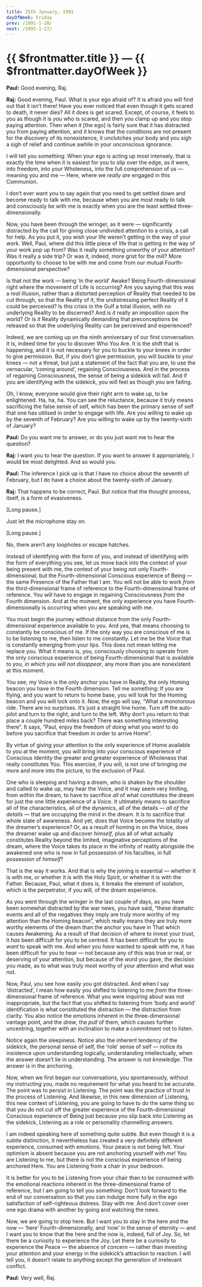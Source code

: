 ```yaml
---
title: 25th January, 1991  
dayOfWeek: Friday
prev: /1991-1-20/
next: /1991-1-27/
---
```


# {{ $frontmatter.title }} — {{ $frontmatter.dayOfWeek }}

**Paul:** Good evening, Raj.

**Raj:** Good evening, Paul. 
What is your ego afraid of? 
It is afraid you will find out that it isn’t there! 
Have you ever noticed that even though it gets scared to death, it never dies? 
All it does is get scared. 
Except, of course, it feels to you as though it is *you* who is scared, and then you clamp up and you stop paying attention. 
Then when it [the ego] is fairly sure that it has distracted you from paying attention, and it knows that the conditions are not present for the discovery of its nonexistence, it unclutches your body and you sigh a sigh of relief and continue awhile in your unconscious ignorance.

I will tell you something: When your ego is acting up most intensely, that is exactly the time when it is easiest for you to slip over the edge, as it were, into freedom, into your Wholeness, into the full comprehension of us — meaning you and me — Here, where we *really are* engaged in this Communion.

I don’t ever want you to say again that you need to get settled down and become ready to talk with me, because when you are most ready to talk and consciously be with me is exactly when you are the least settled three-dimensionally.

Now, you have been through the wringer, as it were — significantly distracted by the call for giving close undivided attention to a crisis, a call for help. 
As you put it, you wish your life weren’t getting in the way of your work. 
Well, Paul, where did this little piece of life that is getting in the way of your work pop up from? 
Was it really something unworthy of your attention? 
Was it really a side trip? 
Or was it, indeed, more grist for the mill? 
More opportunity to choose to be with me and come from our mutual Fourth-dimensional perspective?

Is that not the work — being ‘in the world’ Awake? 
Being Fourth-dimensional right where the movement of Life is occurring? 
Are you saying that this was a *real* illusion, rather than a distorted perception of Reality that needed to be cut through, so that the Reality of it, the undistressing perfect Reality of it could be perceived? 
Is this crisis in the Gulf a total illusion, with no underlying Reality to be discerned? 
And is *it* really an imposition upon the world? 
Or is *it* Reality dynamically demanding that preconceptions be released so that the underlying Reality can be perceived and experienced?

Indeed, we are coming up on the ninth anniversary of our first conversation. 
It is, indeed time for you to discover Who You Are. 
It is the shift that is happening, and it is not necessary for you to buckle to your knees in order to give permission. 
But, if you don’t give permission, you will buckle to your knees — not a threat, but just a statement of the fact that you are, to use the vernacular, ‘coming around’, regaining Consciousness. 
And in the process of regaining Consciousness, the sense of being a sidekick will fail. 
And if you are identifying with the sidekick, you will feel as though *you* are failing.

Oh, I know, everyone would give their right arm to wake up, to be enlightened. 
Ha, ha, ha. 
You can see the reluctance, because it truly means sacrificing the false sense of self, which has been the primary sense of self that one has utilised in order to engage with life. 
Are you willing to wake up by the seventh of February? 
Are you willing to wake up by the twenty-sixth of January?

**Paul:** Do you want me to answer, or do you just want me to hear the question?

**Raj:** I want you to hear the question. 
If you want to answer it appropriately, I would be most delighted. 
And so would you.

**Paul:** The inference I pick up is that I have no choice about the seventh of February, but I do have a choice about the twenty-sixth of January.

**Raj:** That happens to be correct, Paul. 
But notice that the thought process, itself, is a form of evasiveness.

[Long pause.]

Just let the microphone stay on.

[Long pause.]

No, there aren’t any loopholes or escape hatches.

Instead of identifying with the form of you, and instead of identifying with the form of everything you see, let us move back into the context of your being present with me, the context of your being not only Fourth-dimensional, but the Fourth-dimensional Conscious experience of Being — the same Presence of the Father that I am. 
You will not be able to work *from* the third-dimensional frame of reference to the Fourth-dimensional frame of reference. 
You will have to engage in regaining Consciousness *from* the Fourth dimension. 
And at the moment, the only experience you have Fourth-dimensionally is occurring when you
are speaking with me.

You must begin the journey without distance from the only Fourth-dimensional experience available to you. 
And yes, that means choosing to constantly be conscious of me. 
If the only way you are conscious of me is to be listening to me, then listen to me constantly. 
Let me be the Voice that is constantly emerging from your lips. 
This does not mean letting me replace you. 
What it means is, you, consciously choosing to operate from the only conscious experience of being Fourth-dimensional that is available to you, *in which you will not disappear*, any more than you are nonexistent at this moment.

You see, my Voice is the only anchor you have in Reality, the only Homing beacon you have in the Fourth dimension. 
Tell me something: If you are flying, and you want to return to home base, you will look for the Homing beacon and you will lock onto it. 
Now, the ego will say, “What a monotonous ride. 
There are no surprises. 
It’s just a straight line home. 
Turn off the auto-pilot and turn to the right, and turn to the left. 
Why don’t you return to that place a couple hundred miles back? 
There was something interesting there”. 
It says, “Paul, enjoy the freedom of doing what you *want* to do before you sacrifice that freedom in order to arrive Home”.

By virtue of giving your attention to the only experience of Home available to you at the moment, you will bring into *your* conscious experience of Conscious Identity the greater and greater experience of Wholeness that really constitutes You. 
This exercise, if you will, is not one of bringing *me* more and more into the picture, to the exclusion of Paul.

One who is sleeping and having a dream, who is shaken by the shoulder and called to wake up, may hear the Voice, and it may seem very limiting, from within the dream, to have to sacrifice *all* of what constitutes the dream for just the one little experience of a Voice. 
It ultimately means to sacrifice all of the characteristics, all of the dynamics, all of the details — *all of the details* — that are occupying the mind in the dream. 
It is to sacrifice that whole state of awareness. 
And yet, does that Voice become the totality of the dreamer’s experience? 
Or, as a result of homing in on the Voice, does the dreamer wake up and discover *himself*, plus all of what actually constitutes Reality beyond the limited, imaginative perceptions of the dream, where the Voice takes its place in the infinity of reality alongside the awakened one who is now in full possession of his faculties, in full possession of *himself*?

That is the way it works. 
And that is why the joining is essential — whether it is with me, or whether it is with the Holy Spirit, or whether it is with the Father. 
Because, Paul, what it does is, it breaks the element of isolation, which is the perpetrator, if you will, of the dream experience.

As you went through the wringer in the last couple of days, as you have been somewhat distracted by the war news, you have said, “these dramatic events and all of the negatives they imply are truly more worthy of my attention than the Homing beacon”, which really means they are truly more worthy elements of the dream than the anchor you have in That which causes Awakening. 
As a result of that decision of where to invest your trust, it *has* been difficult for you to be centred. 
It has been difficult for you to *want* to speak with me. 
And when you *have* wanted to speak with me, it has been difficult for you to hear — not because any of this was true or real, or deserving of your attention, but because of the word you gave, the decision you made, as to what was truly most worthy of your attention and what was not.

Now, Paul, you see how easily you got distracted. 
And when I say ‘distracted’, I mean how easily you shifted to listening to me *from* the
three-dimensional frame of reference. 
What you were inquiring about was not inappropriate, but the fact that you shifted to listening from ‘body and world’ identification is what constituted the distraction — the
distraction from clarity. 
You also notice the emotions inherent in the three-dimensional vantage point, and the *draw*, the *pull* of them, which causes further uncentring, together with an inclination to make a commitment not to listen.

Notice again the sleepiness. 
Notice also the inherent tendency of the sidekick, the personal sense of self, the ‘role’ sense of self — notice its insistence upon understanding logically, understanding intellectually, when the answer doesn’t lie in understanding. 
The answer is not *knowledge*. 
The answer is in the anchoring.

Now, when we first began our conversations, you spontaneously, without my instructing you, made no requirement for what you heard to be accurate. 
The point was to persist in Listening. 
The point was the practice of trust in the process of Listening. 
And likewise, in this new dimension of Listening, this new context of Listening, you are going to have to do the same thing so that you do not cut off the greater experience of the Fourth-dimensional Conscious experience of Being just because you slip back into Listening as the sidekick, Listening as a role or personality channelling answers.

I am indeed speaking here of something quite subtle. 
But even though it is a subtle distinction, it nevertheless has created a very definitely
different experience, consumed with emotions. 
Your peace is not being felt. 
Your optimism is absent because you are not anchoring yourself with *me*! 
You are Listening to me, but there is not the conscious experience of being anchored Here. 
You are Listening from a chair in your bedroom.

It is better for you to be Listening from your chair than to be consumed with the emotional reactions inherent in the three-dimensional frame of reference, but I am going to tell you something: Don’t look forward to the end of our conversation so that you can indulge more fully in the ego satisfaction of self-righteous distress. 
Stay with me. 
And don’t cover over one ego drama with another by going and watching the news.

Now, we are going to stop here. 
But I want you to stay in the here and the now — ‘here’ Fourth-dimensionally, and ‘now’ in the sense of eternity — and I want you to know that the here and the now is, indeed, full of Joy. 
So, let there be a curiosity to experience the Joy. 
Let there be a curiosity to experience the Peace — the absence of concern — rather than investing your attention and your energy in the sidekick’s attraction to reaction. 
I will tell you, it doesn’t relate to anything except the generation of irrelevant conflict.

**Paul:** Very well, Raj.
